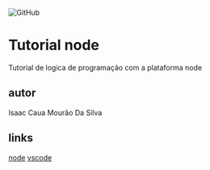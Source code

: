 ![GitHub](https://img.shields.io/github/license/icaua/node?style=flat-square)
# Tutorial node
Tutorial de logica de programação com a plataforma node 
## autor
Isaac Caua Mourão Da Silva 
## links
[node](https://nodejs.org/en/)
[vscode](https://code.visualstudio.com/)

